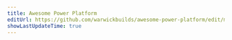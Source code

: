 ```yaml
---
title: Awesome Power Platform
editUrl: https://github.com/warwickbuilds/awesome-power-platform/edit/main/readme.md
showLastUpdateTime: true
---
```


